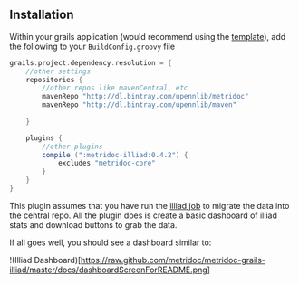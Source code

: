 Installation
------------

Within your grails application (would recommend using the 
[template](https://github.com/metridoc/metridoc-template-grails-app)), add the following to your `BuildConfig.groovy` file

```groovy
grails.project.dependency.resolution = {
    //other settings
    repositories {
        //other repos like mavenCentral, etc
        mavenRepo "http://dl.bintray.com/upennlib/metridoc"
        mavenRepo "http://dl.bintray.com/upennlib/maven"
        
    }

    plugins {
        //other plugins
        compile (":metridoc-illiad:0.4.2") {
            excludes "metridoc-core"
        }
    }
}
```

This plugin assumes that you have run the [illiad job](http://github.com/metridoc/metridoc-job-illiad) to migrate the data 
into the central repo.  All the plugin does is create a basic dashboard of illiad stats and download buttons to grab the 
data.

If all goes well, you should see a dashboard similar to:

!(Illiad Dashboard)[https://raw.github.com/metridoc/metridoc-grails-illiad/master/docs/dashboardScreenForREADME.png]




